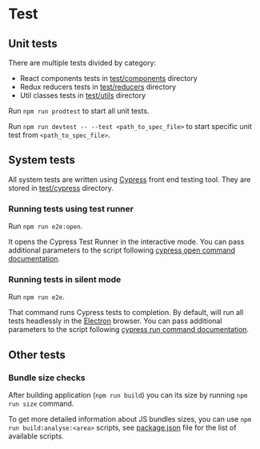 # Test
## Unit tests

There are multiple tests divided by category:
- React components tests in [test/components](./test/components) directory
- Redux reducers tests in [test/reducers](./test/reducers) directory
- Util classes tests in [test/utils](./test/utils) directory

Run `npm run prodtest` to start all unit tests.

Run `npm run devtest -- --test <path_to_spec_file>` to start specific unit test from `<path_to_spec_file>`.

## System tests

All system tests are written using [Cypress](https://www.cypress.io/) front end testing tool. They are stored in [test/cypress](./test/cypress) directory.
 
### Running tests using test runner
Run `npm run e2e:open`.

It opens the Cypress Test Runner in the interactive mode. You can pass additional parameters to the script following [cypress open command documentation](https://docs.cypress.io/guides/guides/command-line.html#cypress-open).

### Running tests in silent mode
Run `npm run e2e`.

That command runs Cypress tests to completion. 
By default, will run all tests headlessly in the [Electron](https://electronjs.org/) browser. You can pass additional parameters to the script following [cypress run command documentation](https://docs.cypress.io/guides/guides/command-line.html#cypress-run).

## Other tests

### Bundle size checks

After building application (`npm run build`) you can its size by running `npm run size` command.

To get more detailed information about JS bundles sizes, you can use `npm run build:analyse:<area>` scripts, see [package.json](../package.json) file for the list of available scripts. 
